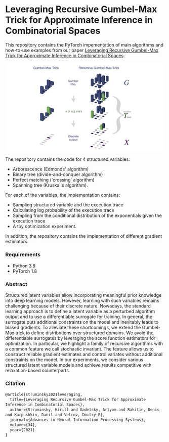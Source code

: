 # Leveraging Recursive Gumbel-Max Trick for Approximate Inference in Combinatorial Spaces

This repository contains the PyTorch impementation of main algorithms and how-to-use examples from our paper [Leveraging Recursive Gumbel-Max Trick for Approximate Inference in Combinatorial Spaces](https://arxiv.org/abs/2110.15072).

<img align="middle" src="figures/main.png">

The repository contains the code for 4 structured variables:
* Arborescence (Edmonds' algorithm)
* Binary tree (divide-and-conquer algorithm)
* Perfect matching ('crossing' algorithm)
* Spanning tree (Kruskal's algorithm).

For each of the variables, the implementation contains:
* Sampling structured variable and the execution trace
* Calculating log probability of the execution trace
* Sampling from the conditional distribution of the exponentials given the execution trace
* A toy optimization experiment.

In addition, the repository contains the implementation of different gradient estimators.

### Requirements
* Python 3.8
* PyTorch 1.8

### Abstract

Structured latent variables allow incorporating meaningful prior knowledge into deep learning models. However, learning with such variables remains challenging because of their discrete nature. Nowadays, the standard learning approach is to define a latent variable as a perturbed algorithm output and to use a differentiable surrogate for training. In general, the surrogate puts additional constraints on the model and inevitably leads to biased gradients. To alleviate these shortcomings, we extend the Gumbel-Max trick to define distributions over structured domains. We avoid the differentiable surrogates by leveraging the score function estimators for optimization. In particular, we highlight a family of recursive algorithms with a common feature we call stochastic invariant. The feature allows us to construct reliable gradient estimates and control variates without additional constraints on the model. In our experiments, we consider various structured latent variable models and achieve results competitive with relaxation-based counterparts.

### Citation
```
@article{struminsky2021leveraging,
  title={Leveraging Recursive Gumbel-Max Trick for Approximate Inference in Combinatorial Spaces},
  author={Struminsky, Kirill and Gadetsky, Artyom and Rakitin, Denis and Karpushkin, Danil and Vetrov, Dmitry P},
  journal={Advances in Neural Information Processing Systems},
  volume={34},
  year={2021}
}
```

